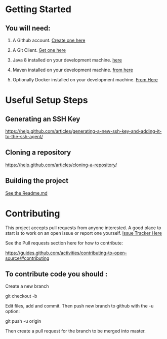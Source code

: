 # Getting Started 

## You will need:

1. A Github account.  [Create one here](https://github.com/)

2. A Git Client.  [Get one here](https://git-scm.com/)

3. Java 8 installed on your development machine.  [here](http://www.oracle.com/technetwork/java/javase/downloads/jdk8-downloads-2133151.html)

4. Maven installed on your development machine.  [from here](http://maven.apache.org/)

5. Optionally Docker installed on your development machine. [From Here](https://www.docker.com/)

# Useful Setup Steps

## Generating an SSH Key
https://help.github.com/articles/generating-a-new-ssh-key-and-adding-it-to-the-ssh-agent/


## Cloning a repository
https://help.github.com/articles/cloning-a-repository/

## Building the project 
[See the Readme.md](README.md)

# Contributing

This project accepts pull requests from anyone interested. A good place to start is to work on an open issue or report one yourself. [Issue Tracker Here](https://github.com/MadTribe/jwechat-parent/issues)

See the Pull requests section here for how to contribute: 

https://guides.github.com/activities/contributing-to-open-source/#contributing

## To contribute code you should :

Create a new branch

git checkout -b <branch>

Edit files, add and commit. Then push new branch to github with the -u option:

git push -u origin <branch>

Then create a pull request for the branch to be merged into master.


